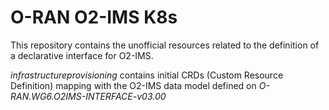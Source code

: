 # O-RAN O2-IMS K8s

This repository contains the unofficial resources related to the definition of a declarative interface for O2-IMS.

*infrastructureprovisioning* contains initial CRDs (Custom Resource Definition) mapping with the O2-IMS data model defined on *O-RAN.WG6.O2IMS-INTERFACE-v03.00*

